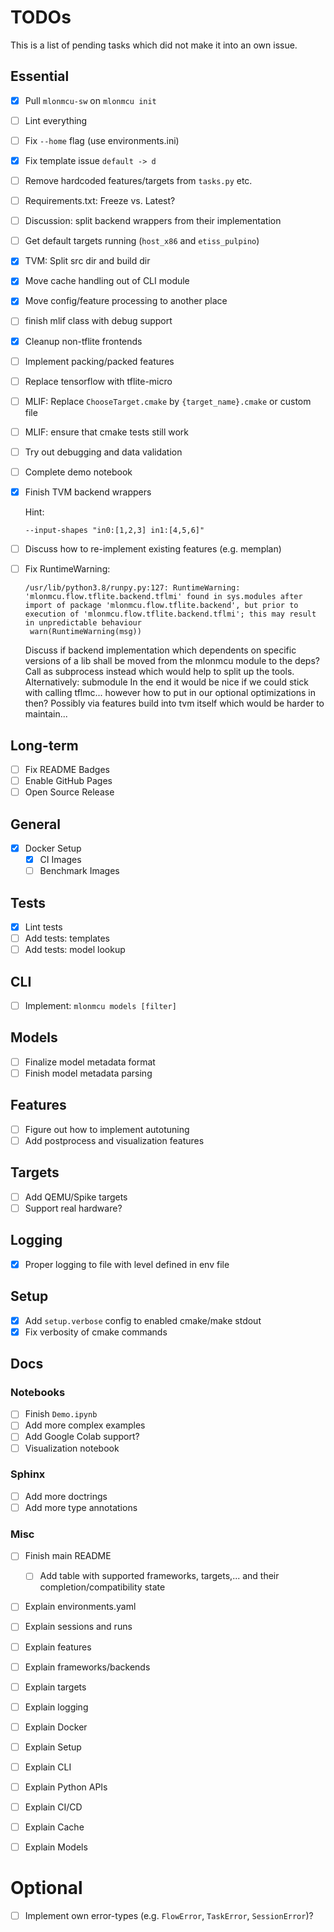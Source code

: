 # TODOs

This is a list of pending tasks which did not make it into an own issue.

## Essential

- [x] Pull `mlonmcu-sw` on `mlonmcu init`
- [ ] Lint everything
- [ ] Fix `--home` flag (use environments.ini)
- [x] Fix template issue `default -> d`
- [ ] Remove hardcoded features/targets from `tasks.py` etc.
- [ ] Requirements.txt: Freeze vs. Latest?
- [ ] Discussion: split backend wrappers from their implementation
- [ ] Get default targets running (`host_x86` and `etiss_pulpino`)
- [x] TVM: Split src dir and build dir
- [x] Move cache handling out of CLI module
- [x] Move config/feature processing to another place
- [ ] finish mlif class with debug support
- [x] Cleanup non-tflite frontends
- [ ] Implement packing/packed features
- [ ] Replace tensorflow with tflite-micro
- [ ] MLIF: Replace `ChooseTarget.cmake` by `{target_name}.cmake` or custom file
- [ ] MLIF: ensure that cmake tests still work
- [ ] Try out debugging and data validation
- [ ] Complete demo notebook
- [x] Finish TVM backend wrappers

     Hint:

     ```
     --input-shapes "in0:[1,2,3] in1:[4,5,6]"
     ```

- [ ] Discuss how to re-implement existing features (e.g. memplan)
- [ ] Fix RuntimeWarning:
    ````
    /usr/lib/python3.8/runpy.py:127: RuntimeWarning: 'mlonmcu.flow.tflite.backend.tflmi' found in sys.modules after import of package 'mlonmcu.flow.tflite.backend', but prior to execution of 'mlonmcu.flow.tflite.backend.tflmi'; this may result in unpredictable behaviour
     warn(RuntimeWarning(msg))
    ````

    Discuss if backend implementation which dependents on specific versions of a lib shall be moved from the mlonmcu module to the deps? Call as subprocess instead which would help to split up the tools. Alternatively: submodule
    In the end it would be nice if we could stick with calling tflmc... however how to put in our optional optimizations in then? Possibly via features build into tvm itself which would be harder to maintain...

## Long-term
- [ ] Fix README Badges
- [ ] Enable GitHub Pages
- [ ] Open Source Release

## General
- [x] Docker Setup
  - [x] CI Images
  - [ ] Benchmark Images

## Tests
- [x] Lint tests
- [ ] Add tests: templates
- [ ] Add tests: model lookup

## CLI

- [ ] Implement: `mlonmcu models [filter]`

## Models
- [ ] Finalize model metadata format
- [ ] Finish model metadata parsing

## Features

- [ ] Figure out how to implement autotuning
- [ ] Add postprocess and visualization features

## Targets

- [ ] Add QEMU/Spike targets
- [ ] Support real hardware?

## Logging

- [x] Proper logging to file with level defined in env file


## Setup

- [x] Add `setup.verbose` config to enabled cmake/make stdout
- [x] Fix verbosity of cmake commands

## Docs

### Notebooks

- [ ] Finish `Demo.ipynb`
- [ ] Add more complex examples
- [ ] Add Google Colab support?
- [ ] Visualization notebook

### Sphinx

- [ ] Add more doctrings
- [ ] Add more type annotations

### Misc

- [ ] Finish main README
  - [ ] Add table with supported frameworks, targets,... and their completion/compatibility state
- [ ] Explain environments.yaml
- [ ] Explain sessions and runs
- [ ] Explain features
- [ ] Explain frameworks/backends
- [ ] Explain targets
- [ ] Explain logging
- [ ] Explain Docker
- [ ] Explain Setup
- [ ] Explain CLI
- [ ] Explain Python APIs
- [ ] Explain CI/CD
- [ ] Explain Cache
- [ ] Explain Models


# Optional

- [ ] Implement own error-types (e.g. `FlowError`, `TaskError`, `SessionError`)?
